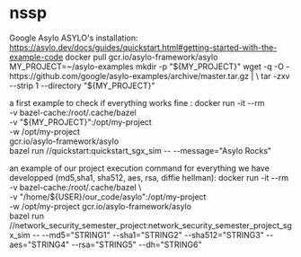 # nssp
Google Asylo
ASYLO's installation: https://asylo.dev/docs/guides/quickstart.html#getting-started-with-the-example-code 
docker pull gcr.io/asylo-framework/asylo
MY_PROJECT=~/asylo-examples
mkdir -p "${MY_PROJECT}"
wget -q -O - https://github.com/google/asylo-examples/archive/master.tar.gz | \
    tar -zxv --strip 1 --directory "${MY_PROJECT}"



a first example to check if everything works fine :
docker run -it --rm \
    -v bazel-cache:/root/.cache/bazel \
    -v "${MY_PROJECT}":/opt/my-project \
    -w /opt/my-project \
    gcr.io/asylo-framework/asylo \
    bazel run //quickstart:quickstart_sgx_sim -- --message="Asylo Rocks"
   
 an example of our project execution command for everything we have developped (md5,sha1, sha512, aes, rsa, diffie hellman):
 docker run -it --rm     -v bazel-cache:/root/.cache/bazel \  
 -v "/home/${USER}/our_code/asylo":/opt/my-project  \
 -w /opt/my-project     gcr.io/asylo-framework/asylo  \
 bazel run //network_security_semester_project:network_security_semester_project_sgx_sim -- --md5="STRING1" --sha1="STRING2" --sha512="STRING3" --aes="STRING4" --rsa="STRING5" --dh="STRING6"
